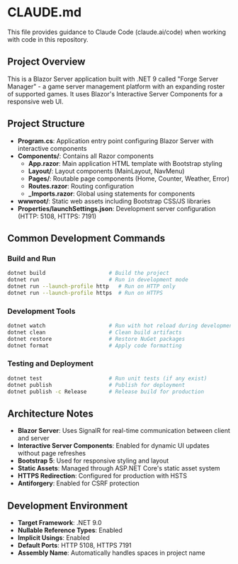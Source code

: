 # CLAUDE.md

This file provides guidance to Claude Code (claude.ai/code) when working with code in this repository.

## Project Overview

This is a Blazor Server application built with .NET 9 called "Forge Server Manager" - a game server management platform with an expanding roster of supported games. It uses Blazor's Interactive Server Components for a responsive web UI.

## Project Structure

- **Program.cs**: Application entry point configuring Blazor Server with interactive components
- **Components/**: Contains all Razor components
  - **App.razor**: Main application HTML template with Bootstrap styling
  - **Layout/**: Layout components (MainLayout, NavMenu)  
  - **Pages/**: Routable page components (Home, Counter, Weather, Error)
  - **Routes.razor**: Routing configuration
  - **_Imports.razor**: Global using statements for components
- **wwwroot/**: Static web assets including Bootstrap CSS/JS libraries
- **Properties/launchSettings.json**: Development server configuration (HTTP: 5108, HTTPS: 7191)

## Common Development Commands

### Build and Run
```bash
dotnet build                    # Build the project
dotnet run                      # Run in development mode
dotnet run --launch-profile http   # Run on HTTP only
dotnet run --launch-profile https  # Run on HTTPS
```

### Development Tools
```bash
dotnet watch                    # Run with hot reload during development
dotnet clean                    # Clean build artifacts
dotnet restore                  # Restore NuGet packages
dotnet format                   # Apply code formatting
```

### Testing and Deployment
```bash
dotnet test                     # Run unit tests (if any exist)
dotnet publish                  # Publish for deployment
dotnet publish -c Release       # Release build for production
```

## Architecture Notes

- **Blazor Server**: Uses SignalR for real-time communication between client and server
- **Interactive Server Components**: Enabled for dynamic UI updates without page refreshes
- **Bootstrap 5**: Used for responsive styling and layout
- **Static Assets**: Managed through ASP.NET Core's static asset system
- **HTTPS Redirection**: Configured for production with HSTS
- **Antiforgery**: Enabled for CSRF protection

## Development Environment

- **Target Framework**: .NET 9.0
- **Nullable Reference Types**: Enabled
- **Implicit Usings**: Enabled
- **Default Ports**: HTTP 5108, HTTPS 7191
- **Assembly Name**: Automatically handles spaces in project name